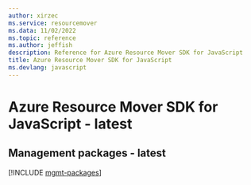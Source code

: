 ```yaml
---
author: xirzec
ms.service: resourcemover
ms.data: 11/02/2022
ms.topic: reference
ms.author: jeffish
description: Reference for Azure Resource Mover SDK for JavaScript
title: Azure Resource Mover SDK for JavaScript
ms.devlang: javascript
---
```

# Azure Resource Mover SDK for JavaScript - latest

## Management packages - latest
[!INCLUDE [mgmt-packages](resource-mover-mgmt-index.md)]